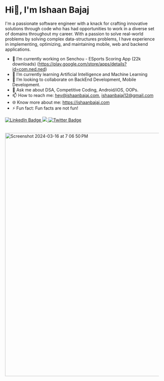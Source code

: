 # Hi👋, I'm Ishaan Bajaj

I'm a passionate software engineer with a knack for crafting innovative solutions through
code who has had opportunities to work in a diverse set of domains throughout my career.
With a passion to solve real-world problems by solving complex data-structures problems,
I have experience in implementing, optimizing, and maintaining
mobile, web and backend applications.


- 🔭 I’m currently working on Senchou - ESports Scoring App (22k downloads) (https://play.google.com/store/apps/details?id=com.ned.ned)
- 🌱 I’m currently learning Artificial Intelligence and Machine Learning
- 👯 I’m looking to collaborate on BackEnd Development, Mobile Development.
- 💬 Ask me about DSA, Competitive Coding, Android/iOS, OOPs.
- 📫 How to reach me: hey@ishaanbajaj.com, ishaanbajaj12@gmail.com
- 🌐 Know more about me: https://ishaanbajaj.com
- ⚡ Fun fact: Fun facts are not fun!

<div id="badges">
  <a href="https://www.linkedin.com/in/ishaan-bajaj-b413a11a5/">
    <img src="https://img.shields.io/badge/LinkedIn-blue?style=for-the-badge&logo=linkedin&logoColor=white" alt="LinkedIn Badge"/>
  </a>
  <a href="https://dev.to/ishaan_bajaj">
    <img src="https://img.shields.io/badge/DEV-ishaanbajaj12-blue"/>
  </a>
  <a href="https://x.com/ishaanbajaj20">
    <img src="https://img.shields.io/badge/Twitter-blue?style=for-the-badge&logo=twitter&logoColor=white" alt="Twitter Badge"/>
  </a>
</div>

<br>
</br>
<img width="799" alt="Screenshot 2024-03-16 at 7 06 50 PM" src="https://github.com/IshaanBajaj20/IshaanBajaj20/assets/42618525/1d189c97-a19f-4cbe-928b-690f758c52e5">

